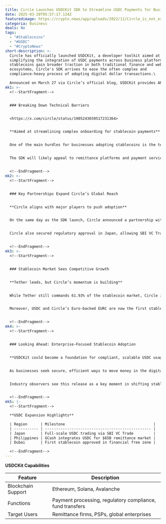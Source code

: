 ```yaml
---
title: Circle Launches USDCKit SDK to Streamline USDC Payments for Businesses
date: 2025-03-28T05:57:17.134Z
featuredimage: https://crypto.news/app/uploads/2022/11/Circle_is_not_exposed_to_ftx_or_alameda.jpg.webp
categoria: Business
deals: No
tags:
  - "#Stablecoins"
  - "#USDC"
  - "#CryptoNews"
short-description: >-
  Circle has officially launched USDCKit, a developer toolkit aimed at
  simplifying the integration of USDC payments across business platforms. As
  stablecoins gain broader traction in both traditional finance and web3
  ecosystems, Circle's SDK arrives to ease the often complex and
  compliance-heavy process of adopting digital dollar transactions.\

  Announced on March 27 via Circle’s official blog, USDCKit provides APIs and backend infrastructure to automate fund transfers, manage regulatory compliance, and enable large-scale USDC payment processing. The SDK also supports seamless transfers between multiple blockchain networks, including Ethereum, Solana, and Avalanche.
mk1: >-
  <!--StartFragment-->


  ### Breaking Down Technical Barriers


  <https://x.com/circle/status/1905243659517231364>


  **Aimed at streamlining complex onboarding for stablecoin payments**


  One of the main hurdles for businesses adopting stablecoins is the technical sophistication required to set up wallet infrastructure and maintain regulatory compliance. USDCKit is designed to eliminate these pain points, offering prebuilt modules for transaction routing, user authentication, and blockchain compatibility.


  The SDK will likely appeal to remittance platforms and payment service providers first, but any enterprise handling large USDC volumes can benefit. With support for multi-chain compatibility, the toolkit reduces friction for global companies seeking cross-border efficiency.


  <!--EndFragment-->
mk2: >-
  <!--StartFragment-->


  ### Key Partnerships Expand Circle’s Global Reach


  **Circle aligns with major players to push adoption**


  On the same day as the SDK launch, Circle announced a partnership with Intercontinental Exchange, owner of the New York Stock Exchange. The two entities will explore integration of USDC and USYC—a tokenized money market fund—into traditional financial markets.


  Circle also secured regulatory approval in Japan, allowing SBI VC Trade to begin full-scale USDC trading. In the Philippines, GCash has integrated USDC to serve the nation’s massive $65 billion remittance market. These moves further validate USDC’s growing relevance in global finance.


  <!--EndFragment-->
mk3: >-
  <!--StartFragment-->


  ### Stablecoin Market Sees Competitive Growth


  **Tether leads, but Circle’s momentum is building**


  While Tether still commands 61.93% of the stablecoin market, Circle is gaining ground through strategic alliances and regulatory wins. According to DeFiLlama, $2.67 billion in new USDC was issued last month, bringing its market capitalization to nearly $60 billion.


  Moreover, USDC and Circle’s Euro-backed EURC are now the first stablecoins approved for use within Dubai’s economic free zone. The regulatory green light in such a strategic financial hub positions Circle as a serious contender in the expanding stablecoin race.


  <!--EndFragment-->
mk4: >-
  <!--StartFragment-->


  ### Looking Ahead: Enterprise-Focused Stablecoin Adoption


  **USDCKit could become a foundation for compliant, scalable USDC usage**


  As businesses seek secure, efficient ways to move money in the digital era, tools like USDCKit could become essential infrastructure. Circle is betting that developer-friendly platforms and seamless blockchain integration will accelerate the future of stablecoin usage beyond crypto-native companies.


  Industry observers see this release as a key moment in shifting stablecoins from niche tools to mainstream financial products. With enterprise-grade capabilities, USDCKit offers a new way to tap into digital dollar liquidity without the risk or complexity of building from scratch.


  <!--EndFragment-->
mk5: |-
  <!--StartFragment-->

  **USDC Expansion Highlights**

  | Region      | Milestone                                        |
  | ----------- | ------------------------------------------------ |
  | Japan       | Full-scale USDC trading via SBI VC Trade         |
  | Philippines | GCash integrates USDC for $65B remittance market |
  | Dubai       | First stablecoin approved in financial free zone |

  <!--EndFragment-->
---
```

<!--StartFragment-->

**USDCKit Capabilities**

| Feature            | Description                                               |
| ------------------ | --------------------------------------------------------- |
| Blockchain Support | Ethereum, Solana, Avalanche                               |
| Functions          | Payment processing, regulatory compliance, fund transfers |
| Target Users       | Remittance firms, PSPs, global enterprises                |

<!--EndFragment-->